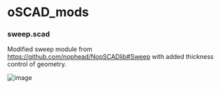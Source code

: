 # oSCAD_mods

### sweep.scad

Modified sweep module from https://github.com/nophead/NopSCADlib#Sweep with added thickness control of geometry.

![image](https://user-images.githubusercontent.com/1112805/204114115-26859adb-3ba9-4e08-99d3-7346c28095ef.png)
